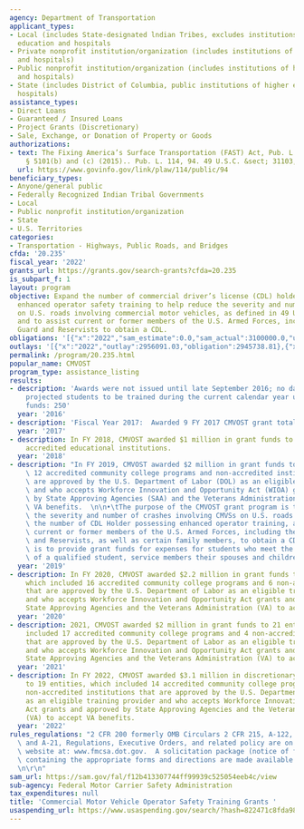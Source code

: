 ```yaml
---
agency: Department of Transportation
applicant_types:
- Local (includes State-designated lndian Tribes, excludes institutions of higher
  education and hospitals
- Private nonprofit institution/organization (includes institutions of higher education
  and hospitals)
- Public nonprofit institution/organization (includes institutions of higher education
  and hospitals)
- State (includes District of Columbia, public institutions of higher education and
  hospitals)
assistance_types:
- Direct Loans
- Guaranteed / Insured Loans
- Project Grants (Discretionary)
- Sale, Exchange, or Donation of Property or Goods
authorizations:
- text: The Fixing America’s Surface Transportation (FAST) Act, Pub. L. No. 114-94,
    § 5101(b) and (c) (2015).. Pub. L. 114, 94. 49 U.S.C. &sect; 31103, 31104.
  url: https://www.govinfo.gov/link/plaw/114/public/94
beneficiary_types:
- Anyone/general public
- Federally Recognized Indian Tribal Governments
- Local
- Public nonprofit institution/organization
- State
- U.S. Territories
categories:
- Transportation - Highways, Public Roads, and Bridges
cfda: '20.235'
fiscal_year: '2022'
grants_url: https://grants.gov/search-grants?cfda=20.235
is_subpart_f: 1
layout: program
objective: Expand the number of commercial driver’s license (CDL) holders possessing
  enhanced operator safety training to help reduce the severity and number of crashes
  on U.S. roads involving commercial motor vehicles, as defined in 49 U.S.C. 31301,
  and to assist current or former members of the U.S. Armed Forces, including National
  Guard and Reservists to obtain a CDL.
obligations: '[{"x":"2022","sam_estimate":0.0,"sam_actual":3100000.0,"usa_spending_actual":2874469.27},{"x":"2023","sam_estimate":3200000.0,"sam_actual":0.0,"usa_spending_actual":2871126.0},{"x":"2024","sam_estimate":3200000.0,"sam_actual":0.0,"usa_spending_actual":3290735.06}]'
outlays: '[{"x":"2022","outlay":2956091.03,"obligation":2945738.81},{"x":"2023","outlay":1186124.0,"obligation":3000000.0},{"x":"2024","outlay":0.0,"obligation":3500000.0}]'
permalink: /program/20.235.html
popular_name: CMVOST
program_type: assistance_listing
results:
- description: 'Awards were not issued until late September 2016; no data available;
    projected students to be trained during the current calendar year using FY 2016
    funds: 250'
  year: '2016'
- description: 'Fiscal Year 2017:  Awarded 9 FY 2017 CMVOST grant totaling $1,000,000.'
  year: '2017'
- description: In FY 2018, CMVOST awarded $1 million in grant funds to 10 non-profit,
    accredited educational institutions.
  year: '2018'
- description: "In FY 2019, CMVOST awarded $2 million in grant funds to 16 entities,\
    \ 12 accredited community college programs and non-accredited institutions that\
    \ are approved by the U.S. Department of Labor (DOL) as an eligible training provider\
    \ and who accepts Workforce Innovation and Opportunity Act (WIOA) grants and approved\
    \ by State Approving Agencies (SAA) and the Veterans Administration(VA) to accept\
    \ VA benefits.  \n\n•\tThe purpose of the CMVOST grant program is to i) help reduce\
    \ the severity and number of crashes involving CMVSs on U.S. roads by expanding\
    \ the number of CDL Holder possessing enhanced operator training, and ii) to assist\
    \ current or former members of the U.S. Armed Forces, including the National Guard\
    \ and Reservists, as well as certain family members, to obtain a CDL. The priority\
    \ is to provide grant funds for expenses for students who meet the definition\
    \ of a qualified student, service members their spouses and children."
  year: '2019'
- description: In FY 2020, CMVOST awarded $2.2 million in grant funds to 22 entities,
    which included 16 accredited community college programs and 6 non-accredited institutions
    that are approved by the U.S. Department of Labor as an eligible training provider
    and who accepts Workforce Innovation and Opportunity Act grants and approved by
    State Approving Agencies and the Veterans Administration (VA) to accept VA benefits.
  year: '2020'
- description: 2021, CMVOST awarded $2 million in grant funds to 21 entities, which
    included 17 accredited community college programs and 4 non-accredited institutions
    that are approved by the U.S. Department of Labor as an eligible training provider
    and who accepts Workforce Innovation and Opportunity Act grants and approved by
    State Approving Agencies and the Veterans Administration (VA) to accept VA benefits.
  year: '2021'
- description: In FY 2022, CMVOST awarded $3.1 million in discretionary grant funds
    to 19 entities, which included 14 accredited community college programs and 5
    non-accredited institutions that are approved by the U.S. Department of Labor
    as an eligible training provider and who accepts Workforce Innovation and Opportunity
    Act grants and approved by State Approving Agencies and the Veterans Administration
    (VA) to accept VA benefits.
  year: '2022'
rules_regulations: "2 CFR 200 formerly OMB Circulars 2 CFR 215, A-122, A-133, A-110\
  \ and A-21, Regulations, Executive Orders, and related policy are on the public\
  \ website at: www.fmcsa.dot.gov.  A solicitation package (notice of funding availability)\
  \ containing the appropriate forms and directions are made available through www.grants.gov.\r\
  \n\r\n"
sam_url: https://sam.gov/fal/f12b413307744ff99939c525054eeb4c/view
sub-agency: Federal Motor Carrier Safety Administration
tax_expenditures: null
title: 'Commercial Motor Vehicle Operator Safety Training Grants '
usaspending_url: https://www.usaspending.gov/search/?hash=822471c8fda984a83d1460c55723b6e8
---
```

